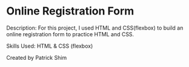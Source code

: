 # Online Registration Form

Description: For this project, I used HTML and CSS(flexbox) to build an online registration form to practice HTML and CSS.

Skills Used: HTML & CSS (flexbox)

Created by Patrick Shim